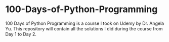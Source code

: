 # 100-Days-of-Python-Programming
100 Days of Python Programming is a course I took on Udemy by Dr. Angela Yu.
This repository will contain all the solutions I did during the course from Day 1 to Day 2.
